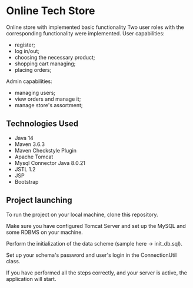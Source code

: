 # Online Tech Store

Online store with implemented basic functionality
Two user roles with the corresponding functionality were implemented.
User capabilities:
- register;
- log in/out;
- choosing the necessary product;
- shopping cart managing;
- placing orders;

Admin capabilities:
- managing users;
- view orders and manage it;
- manage store's assortment; 

## Technologies Used

 - Java 14
 - Maven 3.6.3
 - Maven Checkstyle Plugin
 - Apache Tomcat
 - Mysql Connector Java 8.0.21
 - JSTL 1.2
 - JSP
 - Bootstrap

## Project launching

To run the project on your local machine, clone this repository. 

Make sure you have configured Tomcat Server and set up the MySQL and some 
RDBMS on your machine. 

Perform the initialization of the data scheme (sample here -> init_db.sql). 

Set up your schema's password and user's login in the ConnectionUtil class. 

If you have performed all the steps correctly, and your server is active, 
the application will start.